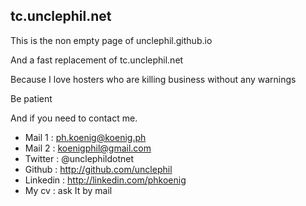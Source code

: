 ## tc.unclephil.net

This is the non empty page of unclephil.github.io

And a fast replacement of tc.unclephil.net

Because I love hosters who are killing business without any warnings

Be patient 

And if you need to contact me.

* Mail 1 : ph.koenig@koenig.ph
* Mail 2 : koenigphil@gmail.com
* Twitter : @unclephildotnet
* Github : http://github.com/unclephil
* Linkedin : http://linkedin.com/phkoenig
* My cv : ask It by mail